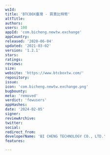 ```yaml
---
wsId: 
title: 'BTCBOX臺灣 - 買賣比特幣'
altTitle: 
authors: 
users: 100
appId: 'com.bicheng.newtw.exchange'
appCountry: 
released: '2020-06-04'
updated: '2021-03-02'
version: '1.2.1'
stars: 
ratings: 
reviews: 
size: 
website: 'https://www.btcboxtw.com/'
repository: 
issue: 
icon: 'com.bicheng.newtw.exchange.png'
bugbounty: 
meta: 'removed'
verdict: 'fewusers'
appHashes: 
date: '2024-02-05'
signer: 
reviewArchive: 
twitter: 
social: 
redirect_from: 
developerName: 'BI CHENG TECHNOLOGY CO., LTD.'
features: 

---
```


